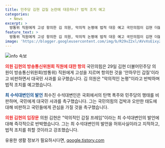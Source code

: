 ```yaml
---
title: 민주당 김현 갑질 논란에 대응하나? 법적 조치 예고
categories:
  - News
excerpt: >
  방통위 직원에게 고성 항의한 김 의원, 악의적 논평에 법적 대응 예고 국민의힘이 김현 더불어민주당 의원의 방송통신위원회(방통위) 직원에게 고성을 지적하며 항의한 것을 비판했다. 김 의원은 해당 논평을 악의적인 갑질이라고 반박하고, 법적 조치를 취할 것을 예고했다. 한편, 민주당 측은 국민의힘이 권력에 취해 안하무인식 갑질을 범하고 있다고 주장하며 대국민 사과를 요구했다.
feature_text: >
  방통위 직원에게 고성 항의한 김 의원, 악의적 논평에 법적 대응 예고 국민의힘이 김현 더불어민주당 의원의 방송통신위원회(방통위) 직원에게 고성을 지적하며 항의한 것을 비판했다. 김 의원은 해당 논평을 악의적인 갑질이라고 반박하고, 법적 조치를 취할 것을 예고했다. 한편, 민주당 측은 국민의힘이 권력에 취해 안하무인식 갑질을 범하고 있다고 주장하며 대국민 사과를 요구했다.
image: 'https://blogger.googleusercontent.com/img/b/R29vZ2xl/AVvXsEixyZcFfHzMRdzZMjFBmAUKJYCLCGyLL1o632UiGVXcaFdKo_bkvkuCioo0uUKlGfBVcT3P84aROyZIXSBEx3Aw5nCQ3pTgDom1WDC4m8eifvWiAmWEEVb4x6G_l8C0QH225ldMjyaFvpxGEBGNO37VmDTDMHGhJPq73UglMfDca1-0aw/s1600/blogspot.png'
---
```


<p><img src="https://blogger.googleusercontent.com/img/b/R29vZ2xl/AVvXsEixyZcFfHzMRdzZMjFBmAUKJYCLCGyLL1o632UiGVXcaFdKo_bkvkuCioo0uUKlGfBVcT3P84aROyZIXSBEx3Aw5nCQ3pTgDom1WDC4m8eifvWiAmWEEVb4x6G_l8C0QH225ldMjyaFvpxGEBGNO37VmDTDMHGhJPq73UglMfDca1-0aw/s1600/blogspot.png" alt="info 속보" /></p>

<p><b><span style="color: #ee2323;">의원 김현의 방송통신위원회 직원에 대한 항의</span></b>
국민의힘은 29일 김현 더불어민주당 의원이 방송통신위원회(방통위) 직원에게 고성을 지르며 항의한 것을 '안하무인 갑질'이라고 비판하면서 대국민 사과를 요구했습니다. 김 의원은 "악의적인 논평"이라고 반박하며 법적 조치를 예고했습니다.</p>

<p><b><span style="color: #1a5490;">최 수석대변인의 발언</span></b>
최수진 수석대변인은 국회에서의 탄핵 폭주와 민주당의 행태를 비판하며, 국민에게 대국민 사과를 촉구했습니다. 그는 국민의힘의 겁박과 오만한 태도에 대해 비판하고 국민들에게 관심을 가질 것을 촉구했습니다.</p>

<p><b><span style="color: #ee2323;">의원 김현의 입장문</span></b>
의원 김현은 "악의적인 갑질 프레임"이라는 최 수석대변인의 발언에 대해 즉각적으로 반박했습니다. 그는 최 수석대변인의 발언을 허위사실이라고 지적하고, 법적 조치를 취할 것이라고 강조했습니다.</p>
유용한 생활 정보가 필요하시다면, <a href="https://qoogle.tistory.com" rel="dofollow">qoogle.tistory.com</a>


